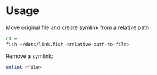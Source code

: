 # Usage

Move original file and create symlink from a relative path:

```sh
cd ~
fish ~/dots/link.fish <relative-path-to-file>
```

Remove a symlink:

```sh
unlink <file>
```
